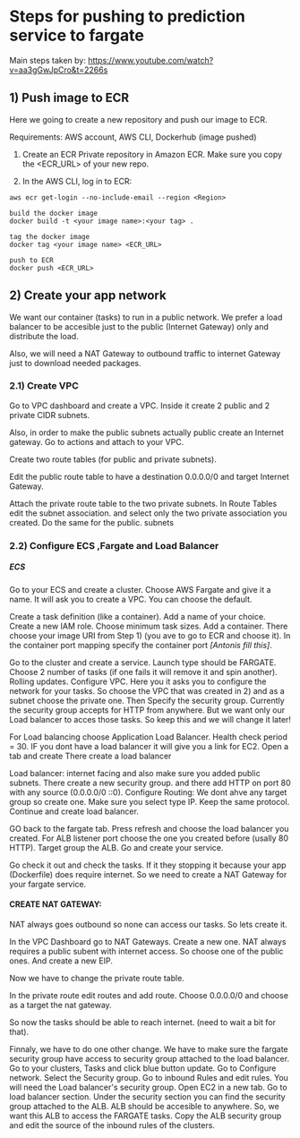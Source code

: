 # Steps for pushing to prediction service to fargate

Main steps taken by: 
https://www.youtube.com/watch?v=aa3gGwJpCro&t=2266s

## 1) Push image to ECR

Here we going to create a new repository and push our image to ECR.

Requirements: AWS account, AWS CLI, Dockerhub (image pushed)

1) Create an ECR Private repository in Amazon ECR. Make sure you copy the <ECR_URL> of your new repo.

2) In the AWS CLI, log in to ECR:
```
aws ecr get-login --no-include-email --region <Region>
```

```
build the docker image
docker build -t <your image name>:<your tag> .
```

```
tag the docker image
docker tag <your image name> <ECR_URL>
```

```
push to ECR
docker push <ECR_URL>
```
## 2) Create your app network

We want our container (tasks) to run in a public network. We prefer a load balancer to be accesible just to the public (Internet Gateway) only and distribute the load.

Also, we will need a NAT Gateway to outbound traffic to internet Gateway just to download needed packages.

### 2.1) Create VPC


Go to VPC dashboard and create a VPC.
Inside it create 2 public and 2 private CIDR subnets.

Also, in order to make the public subnets actually public create an Internet gateway. Go to actions and attach to your VPC.

Create two route tables (for public and private subnets).

Edit the public route table to have a destination 0.0.0.0/0 and target Internet Gateway.

Attach the private route table to the two private subnets. In Route Tables edit the subnet association. and select only the two private association you created. Do the same for the public. subnets

### 2.2) Configure ECS ,Fargate and Load Balancer

##### ECS

Go to your ECS and create a cluster.
Choose AWS Fargate and give it a name. It will ask you to create a VPC. You can choose the default.

Create a task definition (like a container). Add a name of your choice. Create a new IAM role.
Choose minimum task sizes. Add a container. There choose your image URI from Step 1) (you ave to go to ECR and choose it). In the container port mapping specify the container port *[Antonis fill this]*.

Go to the cluster and create a service. Launch type should be FARGATE. Choose 2 number of tasks (if one fails it will remove it and spin another). Rolling updates.
Configure VPC. Here you it asks you to configure the network for your tasks. So choose the VPC that was created in 2) and as a subnet choose the private one. Then Specify the security group. Currently the security group accepts for HTTP from anywhere. But we want only our Load balancer to acces those tasks. So keep this and we will change it later!

For Load balancing choose Application Load Balancer. Health check period = 30. IF you dont have a load balancer it will give you a link for EC2. Open a tab and create There create a load balancer

Load balancer: internet facing and also make sure you added public subnets. There create a new security group. and there add HTTP on port 80 with any source (0.0.0.0/0 ::0). Configure Routing: We dont ahve any target group so create one. Make sure you select type IP. Keep the same protocol. Continue and create load balancer.

GO back to the fargate tab. Press refresh and choose the load balancer you created. For ALB listener port choose the one you created before (usally 80 HTTP). Target group the ALB. Go and create your service.

Go check it out and check the tasks. If it they stopping it because your app (Dockerfile) does require internet. So we need to create a NAT Gateway for your fargate service.

#### CREATE NAT GATEWAY:

NAT always goes outbound so none can access our tasks. So lets create it.

In the VPC Dashboard go to NAT Gateways. Create a new one. NAT always requires a public subent with internet access. So choose one of the public ones. And create a new EIP. 

Now we have to change the private route table.

In the private route edit routes and add route. Choose 0.0.0.0/0 and choose as a target the nat gateway.

So now the tasks should be able to reach internet. (need to wait a bit  for that).

Finnaly, we have to do one other change. We have to make sure the fargate security group have access to security group attached to the load balancer. Go to your clusters, Tasks and click blue button update. Go to Configure network. Select the Security group. Go to inbound Rules and edit rules. You will need the Load balancer's security group. Open EC2 in a new tab. Go to load balancer section. Under the security section you can find the security group attached to the ALB. ALB should be accesible to anywhere. So, we want this ALB to access the FARGATE tasks. Copy the ALB security group and edit the source of the inbound rules of the clusters.


















